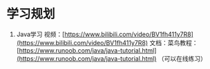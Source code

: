 # 学习规划

1. Java学习
视频：[https://www.bilibili.com/video/BV1fh411y7R8](https://www.bilibili.com/video/BV1fh411y7R8)
文档：菜鸟教程：[https://www.runoob.com/java/java-tutorial.html](https://www.runoob.com/java/java-tutorial.html) （可以在线练习）


<!--stackedit_data:
eyJoaXN0b3J5IjpbLTIwMzQxMjAwMTldfQ==
-->